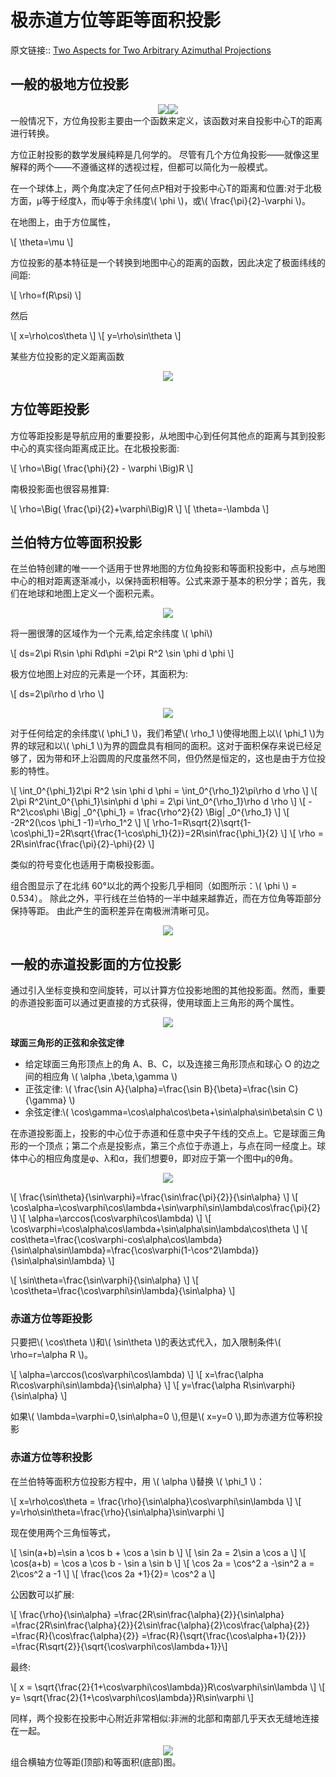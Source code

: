 # 极赤道方位等距等面积投影
原文链接:: [Two Aspects for Two Arbitrary Azimuthal Projections](https://web.archive.org/web/20180630041337/http://progonos.com/furuti/MapProj/Normal/CartHow/HowAzEqDA/howAzEqDA.html)

## 一般的极地方位投影
<div align="center"><img src="./asserts/image_1623590568077_0.png"/><img src="./asserts/image_1623590573515_0.png"/></div>
一般情况下，方位角投影主要由一个函数来定义，该函数对来自投影中心T的距离进行转换。

方位正射投影的数学发展纯粹是几何学的。 尽管有几个方位角投影——就像这里解释的两个——不遵循这样的透视过程，但都可以简化为一般模式。

在一个球体上，两个角度决定了任何点P相对于投影中心T的距离和位置:对于北极方面，μ等于经度λ，而ψ等于余纬度\\( \phi \\)，或\\( \frac{\pi}{2}-\varphi \\)。

在地图上，由于方位属性，

  \\[ \theta=\mu \\]

方位投影的基本特征是一个转换到地图中心的距离的函数，因此决定了极面纬线的间距:

  \\[ \rho=f(R\psi) \\]

然后

  \\[ x=\rho\cos\theta \\]
  \\[ y=\rho\sin\theta \\]

某些方位投影的定义距离函数

<div align="center"><img src="./asserts/image_1623594533434_0.png"/></div>

## 方位等距投影

方位等距投影是导航应用的重要投影，从地图中心到任何其他点的距离与其到投影中心的真实径向距离成正比。在北极投影面:

  \\[ \rho=\Big( \frac{\phi}{2} - \varphi \Big)R \\]

南极投影面也很容易推算:

  \\[ \rho=\Big( \frac{\pi}{2}+\varphi\Big)R \\]
  \\[ \theta=-\lambda \\]

## 兰伯特方位等面积投影
在兰伯特创建的唯一一个适用于世界地图的方位角投影和等面积投影中，点与地图中心的相对距离逐渐减小，以保持面积相等。公式来源于基本的积分学；首先，我们在地球和地图上定义一个面积元素。

<div align="center"><img src="./asserts/image_1623594940536_0.png"/></div>

将一圈很薄的区域作为一个元素,给定余纬度 \\( \phi\\)

\\[ ds=2\pi R\sin \phi Rd\phi =2\pi R^2 \sin \phi d \phi \\]

极方位地图上对应的元素是一个环，其面积为:

\\[ ds=2\pi\rho d \rho \\]

<div align="center"><img src="./asserts/image_1623594955508_0.png"/></div>

对于任何给定的余纬度\\( \phi_1 \\)，我们希望\\( \rho_1 \\)使得地图上以\\( \phi_1 \\)为界的球冠和以\\( \phi_1 \\)为界的圆盘具有相同的面积。这对于面积保存来说已经足够了，因为带和环上沿圆周的尺度虽然不同，但仍然是恒定的，这也是由于方位投影的特性。

  \\[ \int_0^{\phi_1}2\pi R^2 \sin \phi d \phi = \int_0^{\rho_1}2\pi\rho d \rho \\]
  \\[ 2\pi R^2\int_0^{\phi_1}\sin\phi d \phi = 2\pi \int_0^{\rho_1}\rho d \rho  \\]
  \\[ -R^2\cos\phi \Big| _0^{\phi_1} = \frac{\rho^2}{2} \Big| _0^{\rho_1} \\]
  \\[ -2R^2(\cos \phi_1 -1)=\rho_1^2 \\]
  \\[ \rho-1=R\sqrt{2}\sqrt{1-\cos\phi_1}=2R\sqrt{\frac{1-\cos\phi_1}{2}}=2R\sin\frac{\phi_1}{2} \\]
  \\[ \rho = 2R\sin\frac{\frac{\pi}{2}-\phi}{2} \\]

类似的符号变化也适用于南极投影面。

组合图显示了在北纬 60°以北的两个投影几乎相同（如图所示：\\( \phi \\) = 0.534）。 除此之外，平行线在兰伯特的一半中越来越靠近，而在方位角等距部分保持等距。 由此产生的面积差异在南极洲清晰可见。
  <div align="center"><img src="./asserts/image_1623595865579_0.png"/></div>

## 一般的赤道投影面的方位投影

通过引入坐标变换和空间旋转，可以计算方位投影地图的其他投影面。然而，重要的赤道投影面可以通过更直接的方式获得，使用球面上三角形的两个属性。

<div align="center"><img src="./asserts/image_1623595909307_0.png"/></div>

**球面三角形的正弦和余弦定律**
- 给定球面三角形顶点上的角 A、B、C，以及连接三角形顶点和球心 O 的边之间的相应角 \\( \alpha  ,\beta,\gamma \\)
- 正弦定律: \\( \frac{\sin A}{\alpha}=\frac{\sin B}{\beta}=\frac{\sin C}{\gamma} \\)
- 余弦定律:\\( \cos\gamma=\cos\alpha\cos\beta+\sin\alpha\sin\beta\sin C \\)

在赤道投影面上，投影的中心位于赤道和任意中央子午线的交点上。它是球面三角形的一个顶点；第二个点是投影点，第三个点位于赤道上，与点在同一经度上。球体中心的相应角度是φ、λ和α，我们想要θ，即对应于第一个图中μ的θ角。
  <div align="center"><img src="./asserts/image_1623596663364_0.png"/></div>

  \\[ \frac{\sin\theta}{\sin\varphi}=\frac{\sin\frac{\pi}{2}}{\sin\alpha} \\]
  \\[ \cos\alpha=\cos\varphi\cos\lambda+\sin\varphi\sin\lambda\cos\frac{\pi}{2} \\]
  \\[ \alpha=\arccos(\cos\varphi\cos\lambda) \\]
  \\[ \cos\varphi=\cos\alpha\cos\lambda+\sin\alpha\sin\lambda\cos\theta \\]
  \\[ cos\theta=\frac{\cos\varphi-cos\alpha\cos\lambda}{\sin\alpha\sin\lambda}=\frac{\cos\varphi(1-\cos^2\lambda)}{\sin\alpha\sin\lambda} \\]

  \\[ \sin\theta=\frac{\sin\varphi}{\sin\alpha} \\]
  \\[ \cos\theta=\frac{\cos\varphi\sin\lambda}{\sin\alpha} \\]
### 赤道方位等距投影
只要把\\( \cos\theta \\)和\\( \sin\theta \\)的表达式代入，加入限制条件\\( \rho=r=\alpha R \\)。

  \\[ \alpha=\arccos(\cos\varphi\cos\lambda) \\]
  \\[ x=\frac{\alpha R\cos\varphi\sin\lambda}{\sin\alpha} \\]
  \\[ y=\frac{\alpha R\sin\varphi}{\sin\alpha} \\]

如果\\( \lambda=\varphi=0,\sin\alpha=0 \\),但是\\( x=y=0 \\),即为赤道方位等积投影

### 赤道方位等积投影
在兰伯特等面积方位投影方程中，用 \\( \alpha \\)替换 \\( \phi_1 \\)：

  \\[ x=\rho\cos\theta = \frac{\rho}{\sin\alpha}\cos\varphi\sin\lambda \\]
  \\[ y=\rho\sin\theta=\frac{\rho}{\sin\alpha}\sin\varphi \\]

现在使用两个三角恒等式，

  \\[ \sin(a+b)=\sin a \cos b + \cos a \sin b \\]
  \\[  \sin 2a = 2\sin a \cos a \\]
  \\[ \cos(a+b) = \cos a \cos b - \sin a \sin b \\]
  \\[ \cos 2a = \cos^2 a -\sin^2 a = 2\cos^2 a -1 \\]
  \\[ \frac{\cos 2a +1}{2}= \cos^2 a \\]

公因数可以扩展:

  \\[ \frac{\rho}{\sin\alpha}
  =\frac{2R\sin\frac{\alpha}{2}}{\sin\alpha}
  =\frac{2R\sin\frac{\alpha}{2}}{2\sin\frac{\alpha}{2}\cos\frac{\alpha}{2}}
  =\frac{R}{\cos\frac{\alpha}{2}}
  =\frac{R}{\sqrt{\frac{\cos\alpha+1}{2}}}
  =\frac{R\sqrt{2}}{\sqrt{\cos\varphi\cos\lambda+1}}\\]

最终:

  \\[ x = \sqrt{\frac{2}{1+\cos\varphi\cos\lambda}}R\cos\varphi\sin\lambda \\]
  \\[ y= \sqrt{\frac{2}{1+\cos\varphi\cos\lambda}}R\sin\varphi \\]

同样，两个投影在投影中心附近非常相似:非洲的北部和南部几乎天衣无缝地连接在一起。

<div align="center"><img src="./asserts/image_1623598580880_0.png"/></div>
  组合横轴方位等距(顶部)和等面积(底部)图。

